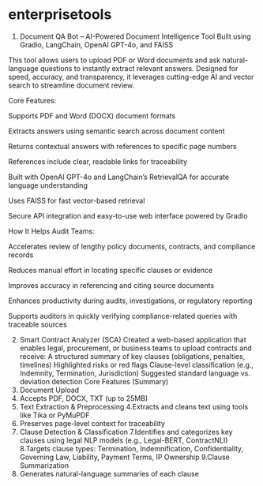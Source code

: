  # enterprisetools

1. Document QA Bot – AI-Powered Document Intelligence Tool
Built using Gradio, LangChain, OpenAI GPT-4o, and FAISS

This tool allows users to upload PDF or Word documents and ask natural-language questions to instantly extract relevant answers. Designed for speed, accuracy, and transparency, it leverages cutting-edge AI and vector search to streamline document review.

Core Features:

Supports PDF and Word (DOCX) document formats

Extracts answers using semantic search across document content

Returns contextual answers with references to specific page numbers

References include clear, readable links for traceability

Built with OpenAI GPT-4o and LangChain’s RetrievalQA for accurate language understanding

Uses FAISS for fast vector-based retrieval

Secure API integration and easy-to-use web interface powered by Gradio

How It Helps Audit Teams:

Accelerates review of lengthy policy documents, contracts, and compliance records

Reduces manual effort in locating specific clauses or evidence

Improves accuracy in referencing and citing source documents

Enhances productivity during audits, investigations, or regulatory reporting

Supports auditors in quickly verifying compliance-related queries with traceable sources

2. Smart Contract Analyzer (SCA)
Created a web-based application that enables legal, procurement, or business teams to upload contracts and receive:
A structured summary of key clauses (obligations, penalties, timelines)
Highlighted risks or red flags
Clause-level classification (e.g., Indemnity, Termination, Jurisdiction)
Suggested standard language vs. deviation detection
 Core Features (Summary)
1. Document Upload
2. Accepts PDF, DOCX, TXT (up to 25MB)
3. Text Extraction & Preprocessing
4.Extracts and cleans text using tools like Tika or PyMuPDF
5. Preserves page-level context for traceability
6. Clause Detection & Classification
7.Identifies and categorizes key clauses using legal NLP models (e.g., Legal-BERT, ContractNLI)
8.Targets clause types: Termination, Indemnification, Confidentiality, Governing Law, Liability, Payment Terms, IP Ownership
9.Clause Summarization
10. Generates natural-language summaries of each clause

